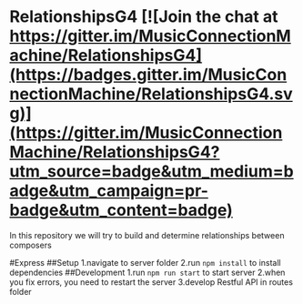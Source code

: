 # RelationshipsG4 [![Join the chat at https://gitter.im/MusicConnectionMachine/RelationshipsG4](https://badges.gitter.im/MusicConnectionMachine/RelationshipsG4.svg)](https://gitter.im/MusicConnectionMachine/RelationshipsG4?utm_source=badge&utm_medium=badge&utm_campaign=pr-badge&utm_content=badge)

In this repository we will try to build and determine relationships between composers

#Express
##Setup
1.navigate to server folder
2.run `npm install` to install dependencies
##Development
1.run `npm run start` to start server
2.when you fix errors, you need to restart the server
3.develop Restful API in routes folder

